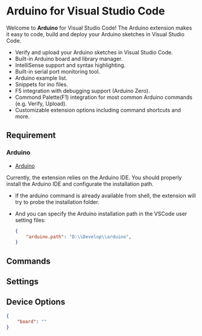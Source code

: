 # Arduino for Visual Studio Code

Welcome to **Arduino** for Visual Studio Code! The Arduino extension makes it easy to code, build and deploy your Arduino sketches in Visual Studio Code.

* Verify and upload your Arduino sketches in Visual Studio Code.
* Built-in Arduino board and library manager.
* IntelliSense support and syntax highlighting.
* Built-in serial port monitoring tool.
* Arduino example list.
* Snippets for ino files.
* F5 integration with debugging support (Arduino Zero).
* Commond Palette(F1) integration for most common Arduino commands (e.g. Verify, Upload).
* Customizable extension options including command shortcuts and more.

## Requirement

### Arduino
- [Arduino](https://www.arduino.cc/)

Currently, the extension relies on the Arduino IDE. You should properly install the Arduino IDE and configurate the installation path.

- If the arduino command is already available from shell, the extension will try to probe the installation folder.
- And you can specify the Arduino installation path in the VSCode user setting files:

    ``` json
    {
        "arduino.path": "D:\\Develop\\arduino",
    }
    ```

## Commands

## Settings

## Device Options

```json
{
    "board": ""
}
```

